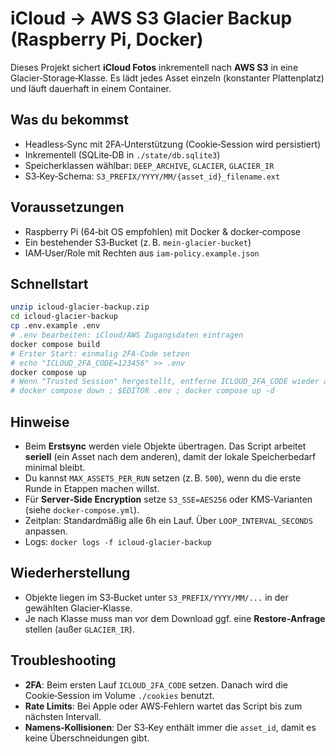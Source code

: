
# iCloud → AWS S3 Glacier Backup (Raspberry Pi, Docker)

Dieses Projekt sichert **iCloud Fotos** inkrementell nach **AWS S3** in eine Glacier‑Storage‑Klasse.
Es lädt jedes Asset einzeln (konstanter Plattenplatz) und läuft dauerhaft in einem Container.

## Was du bekommst
- Headless‑Sync mit 2FA‑Unterstützung (Cookie‑Session wird persistiert)
- Inkrementell (SQLite‑DB in `./state/db.sqlite3`)
- Speicherklassen wählbar: `DEEP_ARCHIVE`, `GLACIER`, `GLACIER_IR`
- S3‑Key‑Schema: `S3_PREFIX/YYYY/MM/{asset_id}_filename.ext`

## Voraussetzungen
- Raspberry Pi (64‑bit OS empfohlen) mit Docker & docker‑compose
- Ein bestehender S3‑Bucket (z. B. `mein-glacier-bucket`)
- IAM‑User/Role mit Rechten aus `iam-policy.example.json`

## Schnellstart
```bash
unzip icloud-glacier-backup.zip
cd icloud-glacier-backup
cp .env.example .env
# .env bearbeiten: iCloud/AWS Zugangsdaten eintragen
docker compose build
# Erster Start: einmalig 2FA-Code setzen
# echo "ICLOUD_2FA_CODE=123456" >> .env
docker compose up
# Wenn "Trusted Session" hergestellt, entferne ICLOUD_2FA_CODE wieder aus .env und starte neu:
# docker compose down ; $EDITOR .env ; docker compose up -d
```

## Hinweise
- Beim **Erstsync** werden viele Objekte übertragen. Das Script arbeitet **seriell** (ein Asset nach dem anderen),
  damit der lokale Speicherbedarf minimal bleibt.
- Du kannst `MAX_ASSETS_PER_RUN` setzen (z. B. `500`), wenn du die erste Runde in Etappen machen willst.
- Für **Server‑Side Encryption** setze `S3_SSE=AES256` oder KMS‑Varianten (siehe `docker-compose.yml`).
- Zeitplan: Standardmäßig alle 6h ein Lauf. Über `LOOP_INTERVAL_SECONDS` anpassen.
- Logs: `docker logs -f icloud-glacier-backup`

## Wiederherstellung
- Objekte liegen im S3‑Bucket unter `S3_PREFIX/YYYY/MM/...` in der gewählten Glacier‑Klasse.
- Je nach Klasse muss man vor dem Download ggf. eine **Restore‑Anfrage** stellen (außer `GLACIER_IR`).

## Troubleshooting
- **2FA**: Beim ersten Lauf `ICLOUD_2FA_CODE` setzen. Danach wird die Cookie‑Session im Volume `./cookies` benutzt.
- **Rate Limits**: Bei Apple oder AWS‑Fehlern wartet das Script bis zum nächsten Intervall.
- **Namens‑Kollisionen**: Der S3‑Key enthält immer die `asset_id`, damit es keine Überschneidungen gibt.
